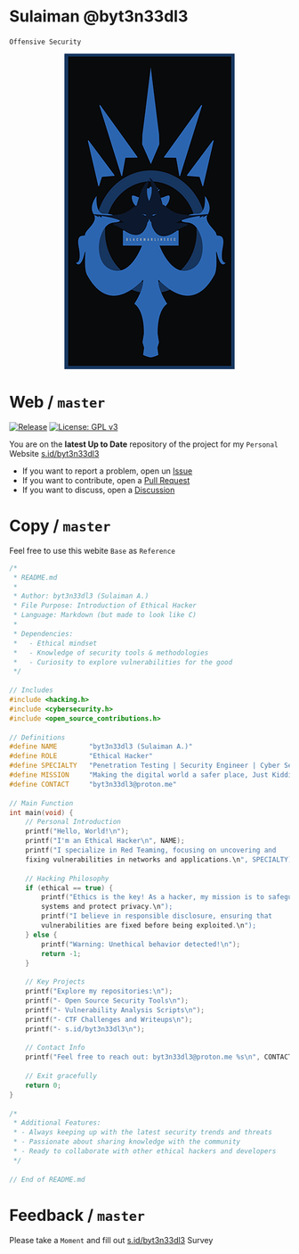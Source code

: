 # Sulaiman @byt3n33dl3 

`Offensive Security`

<a href="https://github.com/byt3n33dl3/"><p align="center">
<img src="/br.png">
</p></a>

# Web / `master`

[![Release](https://github.com/BishopFox/sliver/actions/workflows/autorelease.yml/badge.svg)](https://github.com/BishopFox/sliver/actions/workflows/autorelease.yml) [![License: GPL v3](https://img.shields.io/badge/License-BSDv2-yellow.svg)](https://www.gnu.org/licenses/bsd-2.0)

You are on the **latest Up to Date** repository of the project for my `Personal` Website [s.id/byt3n33dl3](s.id/byt3n33dl3)

- If you want to report a problem, open un [Issue](https://github.com/byt3exec/byt3n33dl3/issues) 
- If you want to contribute, open a [Pull Request](https://github.com/byt3exec/byt3n33dl3/pulls)
- If you want to discuss, open a [Discussion](https://github.com/byt3exec/byt3n33dl3/discussions)

# Copy / `master`

Feel free to use this webite `Base` as `Reference`

```c
/*
 * README.md
 *
 * Author: byt3n33dl3 (Sulaiman A.)
 * File Purpose: Introduction of Ethical Hacker
 * Language: Markdown (but made to look like C)
 * 
 * Dependencies: 
 *   - Ethical mindset
 *   - Knowledge of security tools & methodologies
 *   - Curiosity to explore vulnerabilities for the good
 */

// Includes
#include <hacking.h>
#include <cybersecurity.h>
#include <open_source_contributions.h>

// Definitions
#define NAME        "byt3n33dl3 (Sulaiman A.)"
#define ROLE        "Ethical Hacker"
#define SPECIALTY   "Penetration Testing | Security Engineer | Cyber Security"
#define MISSION     "Making the digital world a safer place, Just Kidding!"
#define CONTACT     "byt3n33dl3@proton.me"

// Main Function
int main(void) {
    // Personal Introduction
    printf("Hello, World!\n");
    printf("I'm an Ethical Hacker\n", NAME);
    printf("I specialize in Red Teaming, focusing on uncovering and 
    fixing vulnerabilities in networks and applications.\n", SPECIALTY);
    
    // Hacking Philosophy
    if (ethical == true) {
        printf("Ethics is the key! As a hacker, my mission is to safeguard 
        systems and protect privacy.\n");
        printf("I believe in responsible disclosure, ensuring that 
        vulnerabilities are fixed before being exploited.\n");
    } else {
        printf("Warning: Unethical behavior detected!\n");
        return -1;
    }

    // Key Projects
    printf("Explore my repositories:\n");
    printf("- Open Source Security Tools\n");
    printf("- Vulnerability Analysis Scripts\n");
    printf("- CTF Challenges and Writeups\n");
    printf("- s.id/byt3n33dl3\n");

    // Contact Info
    printf("Feel free to reach out: byt3n33dl3@proton.me %s\n", CONTACT);

    // Exit gracefully
    return 0;
}

/* 
 * Additional Features: 
 * - Always keeping up with the latest security trends and threats
 * - Passionate about sharing knowledge with the community
 * - Ready to collaborate with other ethical hackers and developers
 */

// End of README.md
```

# Feedback / `master`

Please take a `Moment` and fill out [s.id/byt3n33dl3](s.id/byt3n33dl3) Survey

